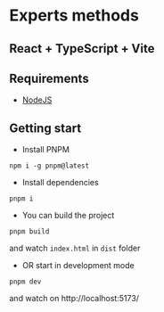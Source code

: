 # Experts methods

## React + TypeScript + Vite 

## Requirements

- [NodeJS](https://nodejs.org)

## Getting start
- Install PNPM
```shell
npm i -g pnpm@latest
```
- Install dependencies
```shell
pnpm i
```
- You can build the project
```shell
pnpm build
```
and watch ``index.html`` in ``dist`` folder
- OR start in development mode
```shell
pnpm dev
```
and watch on http://localhost:5173/

